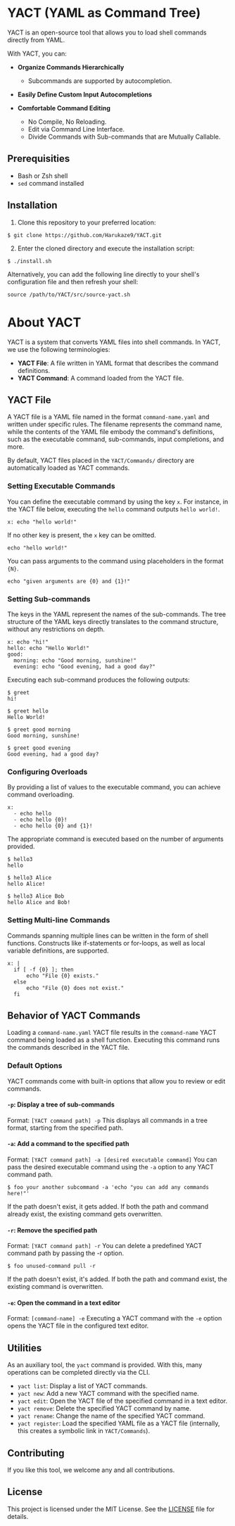 # YACT (YAML as Command Tree)

YACT is an open-source tool that allows you to load shell commands directly from YAML.

With YACT, you can:
- **Organize Commands Hierarchically**
  - Subcommands are supported by autocompletion.
  
- **Easily Define Custom Input Autocompletions**

- **Comfortable Command Editing**
  - No Compile, No Reloading.
  - Edit via Command Line Interface.
  - Divide Commands with Sub-commands that are Mutually Callable.

## Prerequisities
- Bash or Zsh shell
- `sed` command installed

## Installation
1. Clone this repository to your preferred location:
```
$ git clone https://github.com/Harukaze9/YACT.git
```

2. Enter the cloned directory and execute the installation script:
```
$ ./install.sh
```
Alternatively, you can add the following line directly to your shell's configuration file and then refresh your shell:
```
source /path/to/YACT/src/source-yact.sh
```

# About YACT
YACT is a system that converts YAML files into shell commands. In YACT, we use the following terminologies:

- **YACT File**: A file written in YAML format that describes the command definitions.
- **YACT Command**: A command loaded from the YACT file.

## YACT File
A YACT file is a YAML file named in the format `command-name.yaml` and written under specific rules. The filename represents the command name, while the contents of the YAML file embody the command's definitions, such as the executable command, sub-commands, input completions, and more.

By default, YACT files placed in the `YACT/Commands/` directory are automatically loaded as YACT commands.

### Setting Executable Commands
You can define the executable command by using the key `x`.
For instance, in the YACT file below, executing the `hello` command outputs `hello world!`.
```yaml: hello.yaml
x: echo "hello world!"
```
If no other key is present, the `x` key can be omitted.
```yaml: hello.yaml
echo "hello world!"
```
You can pass arguments to the command using placeholders in the format `{N}`.
```yaml: hello2.yaml
echo "given arguments are {0} and {1}!"
```

### Setting Sub-commands
The keys in the YAML represent the names of the sub-commands. The tree structure of the YAML keys directly translates to the command structure, without any restrictions on depth.

```yaml: greet.yaml
x: echo "hi!"
hello: echo "Hello World!"
good:
  morning: echo "Good morning, sunshine!"
  evening: echo "Good evening, had a good day?"
```

Executing each sub-command produces the following outputs:
```
$ greet
hi!

$ greet hello
Hello World!

$ greet good morning
Good morning, sunshine!

$ greet good evening
Good evening, had a good day?
```

### Configuring Overloads
By providing a list of values to the executable command, you can achieve command overloading.
```yaml: hello3.yaml
x:
  - echo hello
  - echo hello {0}!
  - echo hello {0} and {1}!
```
The appropriate command is executed based on the number of arguments provided.
```
$ hello3
hello

$ hello3 Alice
hello Alice!

$ hello3 Alice Bob
hello Alice and Bob!
```

### Setting Multi-line Commands
Commands spanning multiple lines can be written in the form of shell functions. Constructs like if-statements or for-loops, as well as local variable definitions, are supported.
```yaml: check.yaml
x: |
  if [ -f {0} ]; then
      echo "File {0} exists."
  else
      echo "File {0} does not exist."
  fi
```

## Behavior of YACT Commands
Loading a `command-name.yaml` YACT file results in the `command-name` YACT command being loaded as a shell function. Executing this command runs the commands described in the YACT file.

### Default Options
YACT commands come with built-in options that allow you to review or edit commands.

#### `-p`: Display a tree of sub-commands
Format: `[YACT command path] -p`
This displays all commands in a tree format, starting from the specified path.

#### `-a`: Add a command to the specified path
Format: `[YACT command path] -a [desired executable command]`
You can pass the desired executable command using the `-a` option to any YACT command path.
```
$ foo your another subcommand -a 'echo "you can add any commands here!"'
```
If the path doesn't exist, it gets added. If both the path and command already exist, the existing command gets overwritten.

#### `-r`: Remove the specified path
Format: `[YACT command path] -r`
You can delete a predefined YACT command path by passing the -r option.
```
$ foo unused-command pull -r
```
If the path doesn't exist, it's added. If both the path and command exist, the existing command is overwritten.

#### `-e`: Open the command in a text editor
Format: `[command-name] -e`
Executing a YACT command with the `-e` option opens the YACT file in the configured text editor.

## Utilities
As an auxiliary tool, the `yact` command is provided. With this, many operations can be completed directly via the CLI.

- `yact list`: Display a list of YACT commands.
- `yact new`: Add a new YACT command with the specified name.
- `yact edit`: Open the YACT file of the specified command in a text editor.
- `yact remove`: Delete the specified YACT command by name.
- `yact rename`: Change the name of the specified YACT command.
- `yact register`: Load the specified YAML file as a YACT file (internally, this creates a symbolic link in `YACT/Commands`).


## Contributing
If you like this tool, we welcome any and all contributions.

## License

This project is licensed under the MIT License. See the [LICENSE](LICENSE) file for details.
